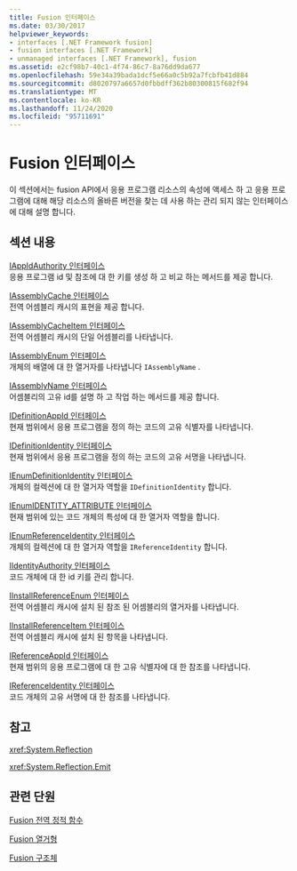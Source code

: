 ```yaml
---
title: Fusion 인터페이스
ms.date: 03/30/2017
helpviewer_keywords:
- interfaces [.NET Framework fusion]
- fusion interfaces [.NET Framework]
- unmanaged interfaces [.NET Framework], fusion
ms.assetid: e2cf98b7-40c1-4f74-86c7-8a76dd9da677
ms.openlocfilehash: 59e34a39bada1dcf5e66a0c5b92a7fcbfb41d884
ms.sourcegitcommit: d8020797a6657d0fbbdff362b80300815f682f94
ms.translationtype: MT
ms.contentlocale: ko-KR
ms.lasthandoff: 11/24/2020
ms.locfileid: "95711691"
---
```

# <a name="fusion-interfaces"></a>Fusion 인터페이스

이 섹션에서는 fusion API에서 응용 프로그램 리소스의 속성에 액세스 하 고 응용 프로그램에 대해 해당 리소스의 올바른 버전을 찾는 데 사용 하는 관리 되지 않는 인터페이스에 대해 설명 합니다.  
  
## <a name="in-this-section"></a>섹션 내용  

 [IAppIdAuthority 인터페이스](iappidauthority-interface.md)  
 응용 프로그램 id 및 참조에 대 한 키를 생성 하 고 비교 하는 메서드를 제공 합니다.  
  
 [IAssemblyCache 인터페이스](iassemblycache-interface.md)  
 전역 어셈블리 캐시의 표현을 제공 합니다.  
  
 [IAssemblyCacheItem 인터페이스](iassemblycacheitem-interface.md)  
 전역 어셈블리 캐시의 단일 어셈블리를 나타냅니다.  
  
 [IAssemblyEnum 인터페이스](iassemblyenum-interface.md)  
 개체의 배열에 대 한 열거자를 나타냅니다 `IAssemblyName` .  
  
 [IAssemblyName 인터페이스](iassemblyname-interface.md)  
 어셈블리의 고유 id를 설명 하 고 작업 하는 메서드를 제공 합니다.  
  
 [IDefinitionAppId 인터페이스](idefinitionappid-interface.md)  
 현재 범위에서 응용 프로그램을 정의 하는 코드의 고유 식별자를 나타냅니다.  
  
 [IDefinitionIdentity 인터페이스](idefinitionidentity-interface.md)  
 현재 범위에서 응용 프로그램을 정의 하는 코드의 고유 서명을 나타냅니다.  
  
 [IEnumDefinitionIdentity 인터페이스](ienumdefinitionidentity-interface.md)  
 개체의 컬렉션에 대 한 열거자 역할을 `IDefinitionIdentity` 합니다.  
  
 [IEnumIDENTITY_ATTRIBUTE 인터페이스](ienumidentity-attribute-interface.md)  
 현재 범위에 있는 코드 개체의 특성에 대 한 열거자 역할을 합니다.  
  
 [IEnumReferenceIdentity 인터페이스](ienumreferenceidentity-interface.md)  
 개체의 컬렉션에 대 한 열거자 역할을 `IReferenceIdentity` 합니다.  
  
 [IIdentityAuthority 인터페이스](iidentityauthority-interface.md)  
 코드 개체에 대 한 id 키를 관리 합니다.  
  
 [IInstallReferenceEnum 인터페이스](iinstallreferenceenum-interface.md)  
 전역 어셈블리 캐시에 설치 된 참조 된 어셈블리의 열거자를 나타냅니다.  
  
 [IInstallReferenceItem 인터페이스](iinstallreferenceitem-interface.md)  
 전역 어셈블리 캐시에 설치 된 항목을 나타냅니다.  
  
 [IReferenceAppId 인터페이스](ireferenceappid-interface.md)  
 현재 범위의 응용 프로그램에 대 한 고유 식별자에 대 한 참조를 나타냅니다.  
  
 [IReferenceIdentity 인터페이스](ireferenceidentity-interface.md)  
 코드 개체의 고유 서명에 대 한 참조를 나타냅니다.  
  
## <a name="reference"></a>참고  

 <xref:System.Reflection>  
  
 <xref:System.Reflection.Emit>  
  
## <a name="related-sections"></a>관련 단원  

 [Fusion 전역 정적 함수](fusion-global-static-functions.md)  
  
 [Fusion 열거형](fusion-enumerations.md)  
  
 [Fusion 구조체](fusion-structures.md)
